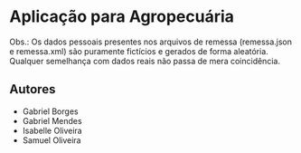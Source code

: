 # Aplicação para Agropecuária

Obs.: Os dados pessoais presentes nos arquivos de remessa (remessa.json e remessa.xml) são puramente fictícios e gerados de forma aleatória. Qualquer semelhança com dados reais não passa de mera coincidência.

## Autores
* Gabriel Borges
* Gabriel Mendes
* Isabelle Oliveira
* Samuel Oliveira
